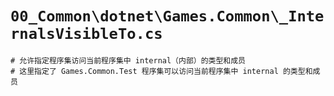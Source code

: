 # `00_Common\dotnet\Games.Common\_InternalsVisibleTo.cs`

```
# 允许指定程序集访问当前程序集中 internal（内部）的类型和成员
# 这里指定了 Games.Common.Test 程序集可以访问当前程序集中 internal 的类型和成员
```